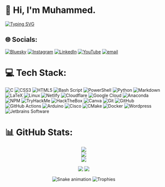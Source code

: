 # 💫 Hi, I'm Muhammed.

[![Typing SVG](https://readme-typing-svg.herokuapp.com?font=Space+Grotesk&size=41&duration=4000&pause=1000&color=A0FF14&center=true&vCenter=true&random=true&width=707&height=77&lines=An+Aspiring+Cybersecurity+Engineer;An+Ethical+Hacker+in+Training;A+Security+Enthusiast;A+Future+InfoSec+Professional)](https://git.io/typing-svg)

## 🌐 Socials:
[![Bluesky](https://img.shields.io/badge/bluesky-0285FF?style=for-the-badge&logo=bluesky&logoColor=%23FFFFFF)](https://bsky.app/profile/msio.me) [![Instagram](https://img.shields.io/badge/Instagram-%23E4405F.svg?logo=Instagram&logoColor=white)](https://instagram.com/msio414) [![LinkedIn](https://img.shields.io/badge/LinkedIn-%230077B5.svg?logo=linkedin&logoColor=white)](https://linkedin.com/in/msio) [![YouTube](https://img.shields.io/badge/YouTube-%23FF0000.svg?logo=YouTube&logoColor=white)](https://youtube.com/@logstacklabs) [![email](https://img.shields.io/badge/Email-D14836?logo=gmail&logoColor=white)](mailto:msio@logstacklabs.com) 

# 💻 Tech Stack:
![C](https://img.shields.io/badge/c-%2300599C.svg?style=for-the-badge&logo=c&logoColor=white) ![CSS3](https://img.shields.io/badge/css3-%231572B6.svg?style=for-the-badge&logo=css3&logoColor=white) ![HTML5](https://img.shields.io/badge/html5-%23E34F26.svg?style=for-the-badge&logo=html5&logoColor=white) ![Bash Script](https://img.shields.io/badge/bash_script-%23121011.svg?style=for-the-badge&logo=gnu-bash&logoColor=white) ![PowerShell](https://img.shields.io/badge/PowerShell-%235391FE.svg?style=for-the-badge&logo=powershell&logoColor=white) ![Python](https://img.shields.io/badge/python-3670A0?style=for-the-badge&logo=python&logoColor=ffdd54) ![Markdown](https://img.shields.io/badge/markdown-%23000000.svg?style=for-the-badge&logo=markdown&logoColor=white) ![LaTeX](https://img.shields.io/badge/latex-%23008080.svg?style=for-the-badge&logo=latex&logoColor=white) ![Linux](https://img.shields.io/badge/Linux-%23000000.svg?style=for-the-badge&logo=linux&logoColor=%yellow) ![Netlify](https://img.shields.io/badge/netlify-%23000000.svg?style=for-the-badge&logo=netlify&logoColor=#00C7B7) ![Cloudflare](https://img.shields.io/badge/Cloudflare-F38020?style=for-the-badge&logo=Cloudflare&logoColor=white) ![Google Cloud](https://img.shields.io/badge/GoogleCloud-%234285F4.svg?style=for-the-badge&logo=google-cloud&logoColor=white) ![Anaconda](https://img.shields.io/badge/Anaconda-%2344A833.svg?style=for-the-badge&logo=anaconda&logoColor=white) ![NPM](https://img.shields.io/badge/NPM-%23CB3837.svg?style=for-the-badge&logo=npm&logoColor=white) ![TryHackMe](https://img.shields.io/badge/Tryhackme-%23FFFFFF.svg?style=for-the-badge&logo=Tryhackme&logoColor=%23990000) ![HackTheBox](https://img.shields.io/badge/Hackthebox-%23FFFFFF.svg?style=for-the-badge&logo=hackthebox&logoColor=%23009900) ![Canva](https://img.shields.io/badge/Canva-%2300C4CC.svg?style=for-the-badge&logo=Canva&logoColor=white) ![Git](https://img.shields.io/badge/git-%23F05033.svg?style=for-the-badge&logo=git&logoColor=white) ![GitHub](https://img.shields.io/badge/github-%23121011.svg?style=for-the-badge&logo=github&logoColor=white) ![GitHub Actions](https://img.shields.io/badge/github%20actions-%232671E5.svg?style=for-the-badge&logo=githubactions&logoColor=white) ![Arduino](https://img.shields.io/badge/-Arduino-00979D?style=for-the-badge&logo=Arduino&logoColor=white) ![Cisco](https://img.shields.io/badge/cisco-%23049fd9.svg?style=for-the-badge&logo=cisco&logoColor=black) ![CMake](https://img.shields.io/badge/CMake-%23008FBA.svg?style=for-the-badge&logo=cmake&logoColor=white) ![Docker](https://img.shields.io/badge/docker-%230db7ed.svg?style=for-the-badge&logo=docker&logoColor=white) ![Wordpress](https://img.shields.io/badge/Wordpress-%23FFFFFF.svg?style=for-the-badge&logo=wordpress&logoColor=%23191919) ![Jetbrains Software](https://img.shields.io/badge/Jetbrains-%23000000.svg?style=for-the-badge&logo=jetbrains&logoColor=%23FFFFFF)

# 📊 GitHub Stats:

<div align="center">

![](https://github-readme-stats.vercel.app/api/top-langs/?username=msio414&theme=neon&hide_border=false&include_all_commits=true&count_private=true&layout=compact)<br/>
![](https://nirzak-streak-stats.vercel.app/?user=msio414&theme=neon&hide_border=false)<br/>
![](https://github-readme-stats.vercel.app/api?username=msio414&theme=neon&hide_border=false&include_all_commits=true&count_private=true)<br/>

![](https://quotes-github-readme.vercel.app/api?type=horizontal&theme=light)
![](https://github-contributor-stats.vercel.app/api?username=msio414&limit=5&theme=neon&combine_all_yearly_contributions=true)

![Snake animation](https://raw.githubusercontent.com/msio414/msio414/output/snake.svg)
![Trophies](https://github-profile-trophy.vercel.app/?username=msio414&theme=radical&no-frame=false&no-bg=false&margin-w=4)

</div>

